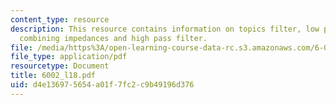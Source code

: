 ```yaml
---
content_type: resource
description: This resource contains information on topics filter, low pass filter,
  combining impedances and high pass filter.
file: /media/https%3A/open-learning-course-data-rc.s3.amazonaws.com/6-002-circuits-and-electronics-spring-2007/d4e136975654a01f7fc2c9b49196d376_6002_l18.pdf
file_type: application/pdf
resourcetype: Document
title: 6002_l18.pdf
uid: d4e13697-5654-a01f-7fc2-c9b49196d376
---
```

